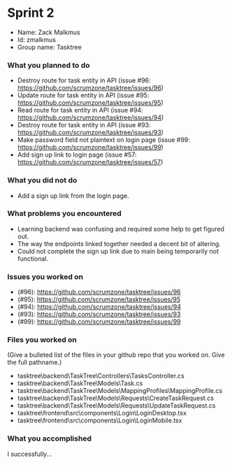 # Sprint 2
* Name: Zack Malkmus
* Id: zmalkmus
* Group name: Tasktree

### What you planned to do
* Destroy route for task entity in API (issue #96: https://github.com/scrumzone/tasktree/issues/96)
* Update route for task entity in API (issue #95: https://github.com/scrumzone/tasktree/issues/95)
* Read route for task entity in API (issue #94: https://github.com/scrumzone/tasktree/issues/94)
* Destroy route for task entity in API (issue #93: https://github.com/scrumzone/tasktree/issues/93)
* Make password field not plaintext on login page (issue #99: https://github.com/scrumzone/tasktree/issues/99)
* Add sign up link to login page (issue #57: https://github.com/scrumzone/tasktree/issues/57)

### What you did not do
* Add a sign up link from the login page.

### What problems you encountered
* Learning backend was confusing and required some help to get figured out.
* The way the endpoints linked together needed a decent bit of altering.
* Could not complete the sign up link due to main being temporarily not functional.

### Issues you worked on
* (#96): https://github.com/scrumzone/tasktree/issues/96
* (#95): https://github.com/scrumzone/tasktree/issues/95
* (#94): https://github.com/scrumzone/tasktree/issues/94
* (#93): https://github.com/scrumzone/tasktree/issues/93
* (#99): https://github.com/scrumzone/tasktree/issues/99

### Files you worked on
(Give a bulleted list of the files in your github repo that you worked on. Give the full pathname.)
* tasktree\backend\TaskTree\Controllers\TasksController.cs
* tasktree\backend\TaskTree\Models\Task.cs
* tasktree\backend\TaskTree\Models\MappingProfiles\MappingProfile.cs
* tasktree\backend\TaskTree\Models\Requests\CreateTaskRequest.cs
* tasktree\backend\TaskTree\Models\Requests\UpdateTaskRequest.cs
* tasktree\frontend\src\components\Login\LoginDesktop.tsx
* tasktree\frontend\src\components\Login\LoginMobile.tsx

### What you accomplished
I successfully...
